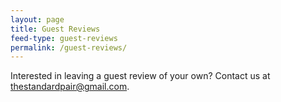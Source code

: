 ```yaml
---
layout: page
title: Guest Reviews
feed-type: guest-reviews
permalink: /guest-reviews/
---
```

Interested in leaving a guest review of your own? Contact us at [thestandardpair@gmail.com][email].

[email]: thestandardpair@gmail.com
